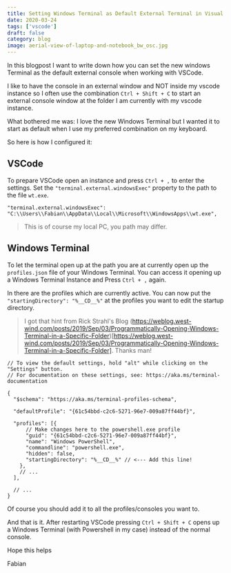 ```yaml
---
title: Setting Windows Terminal as Default External Terminal in Visual Studio Code
date: 2020-03-24
tags: ['vscode']
draft: false
category: blog
image: aerial-view-of-laptop-and-notebook_bw_osc.jpg
---
```


In this blogpost I want to write down how you can set the new windows Terminal as the default external console when working with VSCode.

I like to have the console in an external window and NOT inside my vscode instance so I often use the combination `Ctrl + Shift + C` to start an external console window at the folder I am currently with my vscode instance.

What bothered me was: I love the new Windows Terminal but I wanted it to start as default when I use my preferred combination on my keyboard.

So here is how I configured it:

## VSCode

To prepare VSCode open an instance and press `Ctrl + ,` to enter the settings. Set the `"terminal.external.windowsExec"` property to the path to the file `wt.exe`.

```
"terminal.external.windowsExec": "C:\\Users\\Fabian\\AppData\\Local\\Microsoft\\WindowsApps\\wt.exe",
```

> This is of course my local PC, you path may differ.

## Windows Terminal

To let the terminal open up at the path you are at currently open up the `profiles.json` file of your Windows Terminal. You can access it opening up a Windows Terminal Instance and Press `Ctrl + ,` again.

In there are the profiles which are currently active. You can now put the `"startingDirectory": "%__CD__%"` at the profiles you want to edit the startup directory.

> I got that hint from Rick Strahl's Blog (https://weblog.west-wind.com/posts/2019/Sep/03/Programmatically-Opening-Windows-Terminal-in-a-Specific-Folder)[https://weblog.west-wind.com/posts/2019/Sep/03/Programmatically-Opening-Windows-Terminal-in-a-Specific-Folder]. Thanks man!

```
// To view the default settings, hold "alt" while clicking on the "Settings" button.
// For documentation on these settings, see: https://aka.ms/terminal-documentation

{
  "$schema": "https://aka.ms/terminal-profiles-schema",

  "defaultProfile": "{61c54bbd-c2c6-5271-96e7-009a87ff44bf}",

  "profiles": [{
      // Make changes here to the powershell.exe profile
      "guid": "{61c54bbd-c2c6-5271-96e7-009a87ff44bf}",
      "name": "Windows PowerShell",
      "commandline": "powershell.exe",
      "hidden": false,
      "startingDirectory": "%__CD__%" // <--- Add this line!
    },
    // ...
  ],

  // ...
}
```

Of course you should add it to all the profiles/consoles you want to.

And that is it. After restarting VSCode pressing `Ctrl + Shift + C` opens up a Windows Terminal (with Powershell in my case) instead of the normal console.

Hope this helps

Fabian
